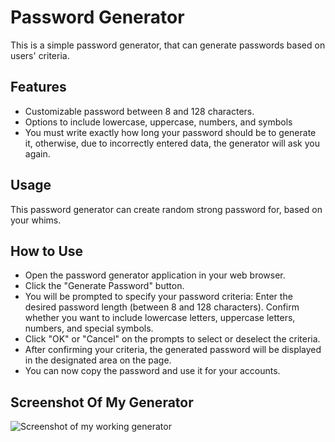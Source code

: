 # Password Generator

This is a simple password generator, that can generate passwords based on users' criteria.

## Features 

- Customizable password between 8 and 128 characters.
- Options to include lowercase, uppercase, numbers, and symbols
- You must write exactly how long your password should be to generate it, otherwise, due to incorrectly entered data, the generator will ask you again.

## Usage

This password generator can create random strong password for, based on your whims.

## How to Use

- Open the password generator application in your web browser.
- Click the "Generate Password" button.
- You will be prompted to specify your password criteria:
Enter the desired password length (between 8 and 128 characters).
Confirm whether you want to include lowercase letters, uppercase letters, numbers, and special symbols.
- Click "OK" or "Cancel" on the prompts to select or deselect the criteria.
- After confirming your criteria, the generated password will be displayed in the designated area on the page.
- You can now copy the password and use it for your accounts.

## Screenshot Of My Generator
![Screenshot of my working generator](../friendly-parakeet/images/generator.png)